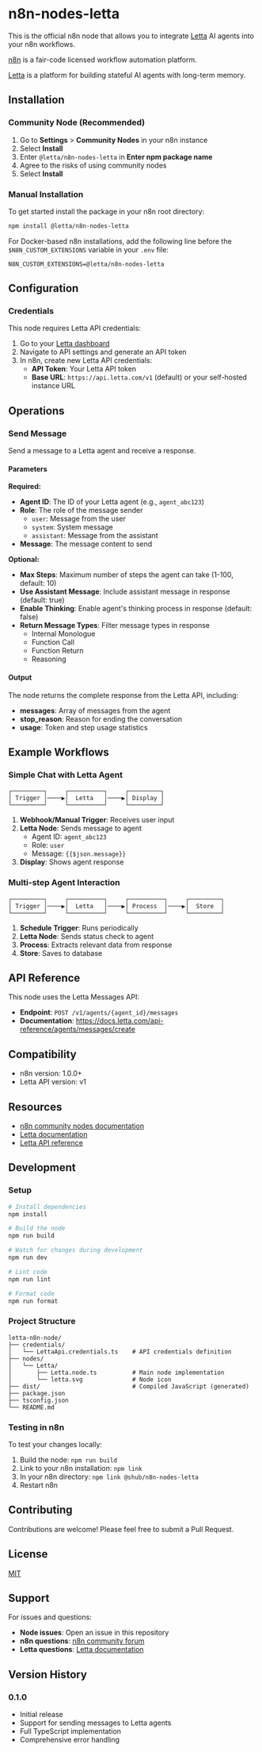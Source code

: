 # n8n-nodes-letta

This is the official n8n node that allows you to integrate [Letta](https://letta.com) AI agents into your n8n workflows.

[n8n](https://n8n.io/) is a fair-code licensed workflow automation platform.

[Letta](https://letta.com) is a platform for building stateful AI agents with long-term memory.

## Installation

### Community Node (Recommended)

1. Go to **Settings** > **Community Nodes** in your n8n instance
2. Select **Install**
3. Enter `@letta/n8n-nodes-letta` in **Enter npm package name**
4. Agree to the risks of using community nodes
5. Select **Install**

### Manual Installation

To get started install the package in your n8n root directory:

```bash
npm install @letta/n8n-nodes-letta
```

For Docker-based n8n installations, add the following line before the `$N8N_CUSTOM_EXTENSIONS` variable in your `.env` file:

```env
N8N_CUSTOM_EXTENSIONS=@letta/n8n-nodes-letta
```

## Configuration

### Credentials

This node requires Letta API credentials:

1. Go to your [Letta dashboard](https://app.letta.com)
2. Navigate to API settings and generate an API token
3. In n8n, create new Letta API credentials:
   - **API Token**: Your Letta API token
   - **Base URL**: `https://api.letta.com/v1` (default) or your self-hosted instance URL

## Operations

### Send Message

Send a message to a Letta agent and receive a response.

#### Parameters

**Required:**
- **Agent ID**: The ID of your Letta agent (e.g., `agent_abc123`)
- **Role**: The role of the message sender
  - `user`: Message from the user
  - `system`: System message
  - `assistant`: Message from the assistant
- **Message**: The message content to send

**Optional:**
- **Max Steps**: Maximum number of steps the agent can take (1-100, default: 10)
- **Use Assistant Message**: Include assistant message in response (default: true)
- **Enable Thinking**: Enable agent's thinking process in response (default: false)
- **Return Message Types**: Filter message types in response
  - Internal Monologue
  - Function Call
  - Function Return
  - Reasoning

#### Output

The node returns the complete response from the Letta API, including:
- **messages**: Array of messages from the agent
- **stop_reason**: Reason for ending the conversation
- **usage**: Token and step usage statistics

## Example Workflows

### Simple Chat with Letta Agent

```
┌─────────┐     ┌──────────┐     ┌─────────┐
│ Trigger │────▶│  Letta   │────▶│ Display │
└─────────┘     └──────────┘     └─────────┘
```

1. **Webhook/Manual Trigger**: Receives user input
2. **Letta Node**: Sends message to agent
   - Agent ID: `agent_abc123`
   - Role: `user`
   - Message: `{{$json.message}}`
3. **Display**: Shows agent response

### Multi-step Agent Interaction

```
┌─────────┐     ┌──────────┐     ┌──────────┐     ┌─────────┐
│ Trigger │────▶│  Letta   │────▶│ Process  │────▶│  Store  │
└─────────┘     └──────────┘     └──────────┘     └─────────┘
```

1. **Schedule Trigger**: Runs periodically
2. **Letta Node**: Sends status check to agent
3. **Process**: Extracts relevant data from response
4. **Store**: Saves to database

## API Reference

This node uses the Letta Messages API:
- **Endpoint**: `POST /v1/agents/{agent_id}/messages`
- **Documentation**: https://docs.letta.com/api-reference/agents/messages/create

## Compatibility

- n8n version: 1.0.0+
- Letta API version: v1

## Resources

- [n8n community nodes documentation](https://docs.n8n.io/integrations/community-nodes/)
- [Letta documentation](https://docs.letta.com)
- [Letta API reference](https://docs.letta.com/api-reference)

## Development

### Setup

```bash
# Install dependencies
npm install

# Build the node
npm run build

# Watch for changes during development
npm run dev

# Lint code
npm run lint

# Format code
npm run format
```

### Project Structure

```
letta-n8n-node/
├── credentials/
│   └── LettaApi.credentials.ts    # API credentials definition
├── nodes/
│   └── Letta/
│       ├── Letta.node.ts          # Main node implementation
│       └── letta.svg              # Node icon
├── dist/                          # Compiled JavaScript (generated)
├── package.json
├── tsconfig.json
└── README.md
```

### Testing in n8n

To test your changes locally:

1. Build the node: `npm run build`
2. Link to your n8n installation: `npm link`
3. In your n8n directory: `npm link @shub/n8n-nodes-letta`
4. Restart n8n

## Contributing

Contributions are welcome! Please feel free to submit a Pull Request.

## License

[MIT](LICENSE.md)

## Support

For issues and questions:
- **Node issues**: Open an issue in this repository
- **n8n questions**: [n8n community forum](https://community.n8n.io)
- **Letta questions**: [Letta documentation](https://docs.letta.com)

## Version History

### 0.1.0
- Initial release
- Support for sending messages to Letta agents
- Full TypeScript implementation
- Comprehensive error handling

